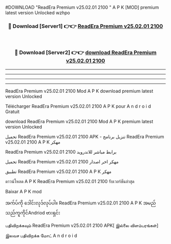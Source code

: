 #DOWNLOAD "ReadEra Premium v25.02.01 2100 " A P K [MOD] premium latest version Unlocked wzhpo 



<div align="center">

<h3>🔴 Download [Server1] 👉👉 <a href="https://apkdownload12.web.app/?title=ReadEra Premium v25.02.01 2100 ">ReadEra Premium v25.02.01 2100  </a></h3><br>

<h3>🔴 Download [Server2] 👉👉 <a href="https://apkdownload12.web.app/?title=ReadEra Premium v25.02.01 2100 ">download ReadEra Premium v25.02.01 2100  </a></h3>
</div>


----------------------------------------------------------

----------------------------------------------------------

----------------------------------------------------------

----------------------------------------------------------


ReadEra Premium v25.02.01 2100  Mod A P K download premium latest version Unlocked

Télécharger  ReadEra Premium v25.02.01 2100  A P K pour A n d r o i d Gratuit

download ReadEra Premium v25.02.01 2100  Mod A P K premium latest version Unlocked

تحميل ReadEra Premium v25.02.01 2100  APK - تنزيل برنامج ReadEra Premium v25.02.01 2100  A P K مهكر

ReadEra Premium v25.02.01 2100  برابط مباشر للاندرويد

تحميل ReadEra Premium v25.02.01 2100  مهكر اخر اصدار

تطبيق ReadEra Premium v25.02.01 2100  A P K مهكر

ดาวน์โหลด A P K ReadEra Premium v25.02.01 2100  รับเวอร์ชันล่าสุด

Baixar A P K mod

အက်ပ်ကို ဒေါင်းလုဒ်လုပ်ပါ။ ReadEra Premium v25.02.01 2100  A P K အမည်သည်ကူကိုင်Andriod ဗားရှင်း

பதிவிறக்கவும் ReadEra Premium v25.02.01 2100  APK[ இல்லை விளம்பரங்கள்] 
 
இலவச பதிவிறக்க மோட் A n d r o i d



